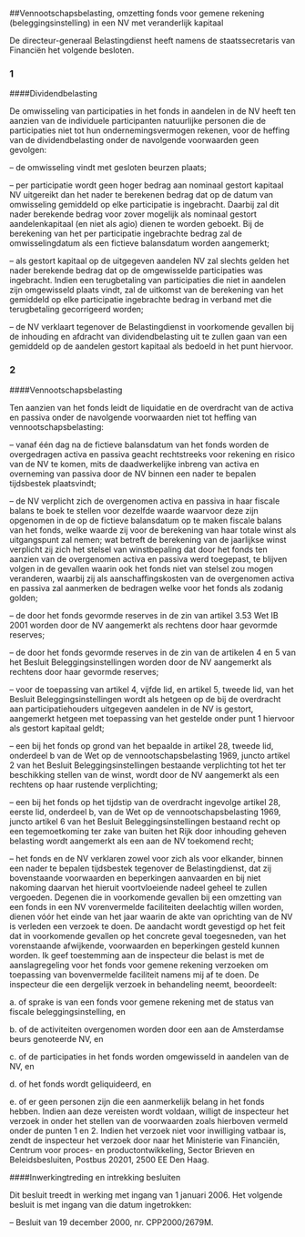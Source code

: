 <meta http-equiv='Content-Type' content='text/html; charset=utf-8' />

##Vennootschapsbelasting, omzetting fonds voor gemene rekening (beleggingsinstelling) in een NV met veranderlijk kapitaal

De directeur-generaal Belastingdienst heeft namens de staatssecretaris van Financiën het volgende besloten.     
### 1  

####Dividendbelasting

De omwisseling van participaties in het fonds in aandelen in de NV heeft ten aanzien van de individuele participanten natuurlijke personen die de participaties niet tot hun ondernemingsvermogen rekenen, voor de heffing van de dividendbelasting onder de navolgende voorwaarden geen gevolgen: 

– de omwisseling vindt met gesloten beurzen plaats;  

– per participatie wordt geen hoger bedrag aan nominaal gestort kapitaal NV uitgereikt dan het nader te berekenen bedrag dat op de datum van omwisseling gemiddeld op elke participatie is ingebracht. Daarbij zal dit nader berekende bedrag voor zover mogelijk als nominaal gestort aandelenkapitaal (en niet als agio) dienen te worden geboekt. Bij de berekening van het per participatie ingebrachte bedrag zal de omwisselingdatum als een fictieve balansdatum worden aangemerkt;  

– als gestort kapitaal op de uitgegeven aandelen NV zal slechts gelden het nader berekende bedrag dat op de omgewisselde participaties was ingebracht. Indien een terugbetaling van participaties die niet in aandelen zijn omgewisseld plaats vindt, zal de uitkomst van de berekening van het gemiddeld op elke participatie ingebrachte bedrag in verband met die terugbetaling gecorrigeerd worden;  

– de NV verklaart tegenover de Belastingdienst in voorkomende gevallen bij de inhouding en afdracht van dividendbelasting uit te zullen gaan van een gemiddeld op de aandelen gestort kapitaal als bedoeld in het punt hiervoor.      
### 2  

####Vennootschapsbelasting

Ten aanzien van het fonds leidt de liquidatie en de overdracht van de activa en passiva onder de navolgende voorwaarden niet tot heffing van vennootschapsbelasting: 

– vanaf één dag na de fictieve balansdatum van het fonds worden de overgedragen activa en passiva geacht rechtstreeks voor rekening en risico van de NV te komen, mits de daadwerkelijke inbreng van activa en overneming van passiva door de NV binnen een nader te bepalen tijdsbestek plaatsvindt;  

– de NV verplicht zich de overgenomen activa en passiva in haar fiscale balans te boek te stellen voor dezelfde waarde waarvoor deze zijn opgenomen in de op de fictieve balansdatum op te maken fiscale balans van het fonds, welke waarde zij voor de berekening van haar totale winst als uitgangspunt zal nemen; wat betreft de berekening van de jaarlijkse winst verplicht zij zich het stelsel van winstbepaling dat door het fonds ten aanzien van de overgenomen activa en passiva werd toegepast, te blijven volgen in de gevallen waarin ook het fonds niet van stelsel zou mogen veranderen, waarbij zij als aanschaffingskosten van de overgenomen activa en passiva zal aanmerken de bedragen welke voor het fonds als zodanig golden;  

– de door het fonds gevormde reserves in de zin van artikel 3.53 Wet IB 2001 worden door de NV aangemerkt als rechtens door haar gevormde reserves;  

– de door het fonds gevormde reserves in de zin van de artikelen 4 en 5 van het Besluit Beleggingsinstellingen worden door de NV aangemerkt als rechtens door haar gevormde reserves;  

– voor de toepassing van artikel 4, vijfde lid, en artikel 5, tweede lid, van het Besluit Beleggingsinstellingen wordt als hetgeen op de bij de overdracht aan participatiehouders uitgegeven aandelen in de NV is gestort, aangemerkt hetgeen met toepassing van het gestelde onder punt 1 hiervoor als gestort kapitaal geldt;  

– een bij het fonds op grond van het bepaalde in artikel 28, tweede lid, onderdeel b van de Wet op de vennootschapsbelasting 1969, juncto artikel 2 van het Besluit Beleggingsinstellingen bestaande verplichting tot het ter beschikking stellen van de winst, wordt door de NV aangemerkt als een rechtens op haar rustende verplichting;  

– een bij het fonds op het tijdstip van de overdracht ingevolge artikel 28, eerste lid, onderdeel b, van de Wet op de vennootschapsbelasting 1969, juncto artikel 6 van het Besluit Beleggingsinstellingen bestaand recht op een tegemoetkoming ter zake van buiten het Rijk door inhouding geheven belasting wordt aangemerkt als een aan de NV toekomend recht;  

– het fonds en de NV verklaren zowel voor zich als voor elkander, binnen een nader te bepalen tijdsbestek tegenover de Belastingdienst, dat zij bovenstaande voorwaarden en beperkingen aanvaarden en bij niet nakoming daarvan het hieruit voortvloeiende nadeel geheel te zullen vergoeden.   Degenen die in voorkomende gevallen bij een omzetting van een fonds in een NV vorenvermelde faciliteiten deelachtig willen worden, dienen vóór het einde van het jaar waarin de akte van oprichting van de NV is verleden een verzoek te doen. De aandacht wordt gevestigd op het feit dat in voorkomende gevallen op het concrete geval toegesneden, van het vorenstaande afwijkende, voorwaarden en beperkingen gesteld kunnen worden. Ik geef toestemming aan de inspecteur die belast is met de aanslagregeling voor het fonds voor gemene rekening verzoeken om toepassing van bovenvermelde faciliteit namens mij af te doen. De inspecteur die een dergelijk verzoek in behandeling neemt, beoordeelt: 

a. of sprake is van een fonds voor gemene rekening met de status van fiscale beleggingsinstelling, en  

b. of de activiteiten overgenomen worden door een aan de Amsterdamse beurs genoteerde NV, en  

c. of de participaties in het fonds worden omgewisseld in aandelen van de NV, en  

d. of het fonds wordt geliquideerd, en  

e. of er geen personen zijn die een aanmerkelijk belang in het fonds hebben.   Indien aan deze vereisten wordt voldaan, willigt de inspecteur het verzoek in onder het stellen van de voorwaarden zoals hierboven vermeld onder de punten 1 en 2. Indien het verzoek niet voor inwilliging vatbaar is, zendt de inspecteur het verzoek door naar het Ministerie van Financiën, Centrum voor proces- en productontwikkeling, Sector Brieven en Beleidsbesluiten, Postbus 20201, 2500 EE Den Haag.    

####Inwerkingtreding en intrekking besluiten

Dit besluit treedt in werking met ingang van 1 januari 2006. Het volgende besluit is met ingang van die datum ingetrokken: 

– Besluit van 19 december 2000, nr. CPP2000/2679M.       
